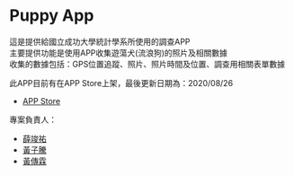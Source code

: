 # Puppy App

這是提供給國立成功大學統計學系所使用的調查APP  
主要提供功能是使用APP收集遊蕩犬(流浪狗)的照片及相關數據  
收集的數據包括：GPS位置追蹤、照片、照片時間及位置、調查用相關表單數據  
 
此APP目前有在APP Store上架，最後更新日期為：2020/08/26
- [APP Store](https://apps.apple.com/tw/app/%E9%81%8A%E8%95%A9%E7%8A%AC%E8%AA%BF%E6%9F%A5/id1525990578)

專案負責人：
- [薛竣祐](https://github.com/HaXAlvin)
- [黃子騰](https://github.com/EriaWist)
- [黃傳霖](https://github.com/PASSahchuan)
